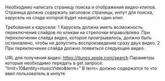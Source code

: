 Необходимо написать страницу поиска и отображения видео-клипов.
Страница должна содержать заголовок страницы, инпут для поиска, карусель на сладе которой будет находится один клип.

Требования к карусели:
1 Карусель должна иметь возможность переключения слайдов по кликам на стрелочки вправо/влево. При переключении слайда видео, которое проигрывалось, должно быть остановлено, чтобы не допустить воспроизведения сразу двух видео.
2 При переключении слайда должно появиться следующее видео.

URL для получения видео: https://itunes.apple.com/search
Параметры которые необходимо передать в get запросе: “limit=10&entity=musicVideo&term=” 
В term= должно содержатся то что ввел пользователь в инпуте